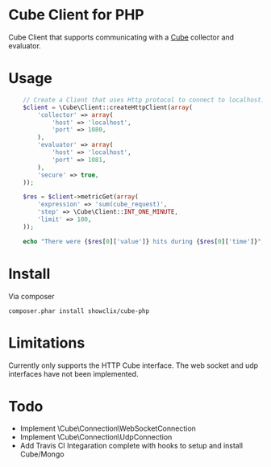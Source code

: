 # Cube Client for PHP

Cube Client that supports communicating with a [Cube](https://github.com/square/cube) collector and evaluator.

# Usage

```php
    // Create a Client that uses Http protocol to connect to localhost:1081
    $client = \Cube\Client::createHttpClient(array(
        'collector' => array(
            'host' => 'localhost',
            'port' => 1080,
        ),
        'evaluator' => array(
            'host' => 'localhost',
            'port' => 1081,
        ),
        'secure' => true,
    ));

    $res = $client->metricGet(array(
        'expression' => 'sum(cube_request)',
        'step' => \Cube\Client::INT_ONE_MINUTE,
        'limit' => 100,
    ));

    echo "There were {$res[0]['value']} hits during {$res[0]['time']}";
```

# Install

Via composer

    composer.phar install showclix/cube-php

# Limitations

Currently only supports the HTTP Cube interface.  The web socket and udp interfaces have not been implemented.

# Todo

 - Implement \Cube\Connection\WebSocketConnection
 - Implement \Cube\Connection\UdpConnection
 - Add Travis CI Integaration complete with hooks to setup and install Cube/Mongo
